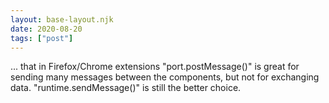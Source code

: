 ```yaml
---
layout: base-layout.njk
date: 2020-08-20
tags: ["post"]
---
```


... that in Firefox/Chrome extensions "port.postMessage()" is great for sending many messages between the components, but not for exchanging data. "runtime.sendMessage()" is still the better choice.
